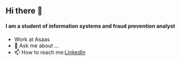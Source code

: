 ## Hi there 👋
#### I am a student of information systems and fraud prevention analyst

- Work at Asaas
- 💬 Ask me about ...
- 📫 How to reach me:[LinkedIn](https://www.linkedin.com/in/elisangeladiassilva/)

